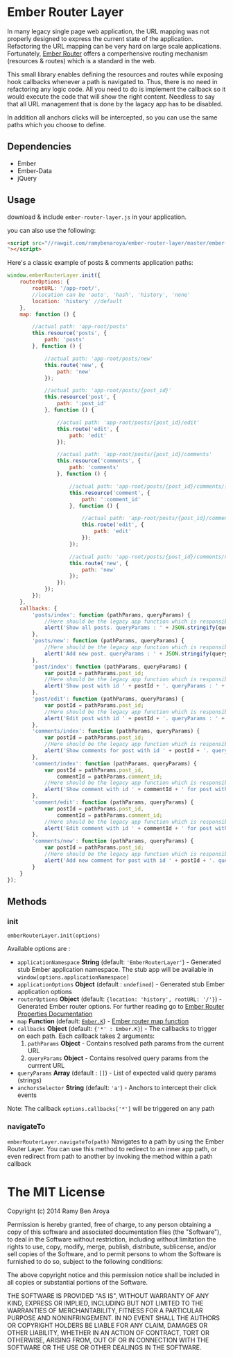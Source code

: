 # Ember Router Layer #

In many legacy single page web application, the URL mapping was not properly designed to express the current state of the application.
Refactoring the URL mapping can be very hard on large scale applications.
Fortunately, [Ember Router](http://emberjs.com/guides/routing/defining-your-routes/ "Ember - Defining your routes") offers a comperhensive routing mechanism (resources & routes) which is a standard in the web.

This small library enables defining the resources and routes while exposing hook callbacks whenever a path is navigated to.
Thus, there is no need in refactoring any logic code. All you need to do is implement the callback so it would execute the code that will show the right content. Needless to say that all URL management that is done by the lagacy app has to be disabled.

In addition all anchors clicks will be intercepted, so you can use the same paths which you choose to define.

## Dependencies ##
- Ember
- Ember-Data
- jQuery

## Usage ##
download & include `ember-router-layer.js` in your application.

you can also use the following:
```html
<script src="//rawgit.com/ramybenaroya/ember-router-layer/master/ember-router-layer.js
"></script>
```
Here's a classic example of posts & comments application paths:
```javascript
window.emberRouterLayer.init({
    routerOptions: {
        rootURL: '/app-root/',
        //location can be 'auto', 'hash', 'history', 'none' 
        location: 'history' //default
    },
    map: function () {

        //actual path: 'app-root/posts'
        this.resource('posts', {
            path: 'posts'
        }, function () {

            //actual path: 'app-root/posts/new'
            this.route('new', {
                path: 'new'
            });

            //actual path: 'app-root/posts/{post_id}'
            this.resource('post', {
                path: ':post_id'
            }, function () {

                //actual path: 'app-root/posts/{post_id}/edit'
                this.route('edit', {
                    path: 'edit'
                });

                //actual path: 'app-root/posts/{post_id}/comments'
                this.resource('comments', {
                    path: 'comments'
                }, function () {

                    //actual path: 'app-root/posts/{post_id}/comments/{comment_id}'
                    this.resource('comment', {
                        path: ':comment_id'
                    }, function () {

                        //actual path: 'app-root/posts/{post_id}/comments/{comment_id}/edit'
                        this.route('edit', {
                            path: 'edit'
                        });
                    });

                    //actual path: 'app-root/posts/{post_id}/comments/new'
                    this.route('new', {
                        path: 'new'
                    });
                });
            });
        });
    },
    callbacks: {
        'posts/index': function (pathParams, queryParams) {
            //Here should be the legacy app function which is responsible handling 'posts' path
            alert('Show all posts. queryParams : ' + JSON.stringify(queryParams));
        },
        'posts/new': function (pathParams, queryParams) {
            //Here should be the legacy app function which is responsible handling 'posts/new' path
            alert('Add new post. queryParams : ' + JSON.stringify(queryParams));
        },
        'post/index': function (pathParams, queryParams) {
            var postId = pathParams.post_id;
            //Here should be the legacy app function which is responsible handling 'posts/{post_id}' path
            alert('Show post with id ' + postId + '. queryParams : ' + JSON.stringify(queryParams));
        },
        'post/edit': function (pathParams, queryParams) {
            var postId = pathParams.post_id;
            //Here should be the legacy app function which is responsible handling 'posts/{post_id}/edit' path
            alert('Edit post with id ' + postId + '. queryParams : ' + JSON.stringify(queryParams));
        },
        'comments/index': function (pathParams, queryParams) {
            var postId = pathParams.post_id;
            //Here should be the legacy app function which is responsible handling 'posts/{post_id}/comments' path
            alert('Show comments for post with id ' + postId + '. queryParams : ' + JSON.stringify(queryParams));
        },
        'comment/index': function (pathParams, queryParams) {
            var postId = pathParams.post_id,
                commentId = pathParams.comment_id;
            //Here should be the legacy app function which is responsible handling 'posts/{post_id}/{comment_id}' path
            alert('Show comment with id ' + commentId + ' for post with id ' + postId + '. queryParams : ' + JSON.stringify(queryParams));
        },
        'comment/edit': function (pathParams, queryParams) {
            var postId = pathParams.post_id,
                commentId = pathParams.comment_id;
            //Here should be the legacy app function which is responsible handling 'posts/{post_id}/{comment_id}/edit' path
            alert('Edit comment with id ' + commentId + ' for post with id ' + postId + '. queryParams : ' + JSON.stringify(queryParams));
        },
        'comments/new': function (pathParams, queryParams) {
            var postId = pathParams.post_id;
            //Here should be the legacy app function which is responsible handling 'posts/{post_id}/comments/new' path
            alert('Add new comment for post with id ' + postId + '. queryParams : ' + JSON.stringify(queryParams));
        }
    }
});
```

## Methods ##
### init ###
`emberRouterLayer.init(options)`

Available options are :
+ `applicationNamespace` **String** (default: `'EmberRouterLayer'`) - Generated stub Ember application namespace. The stub app will be available in `window[options.applicationNamespace]` 
+ `applicationOptions` **Object** (default : `undefined`) - Generated stub Ember application options
+ `routerOptions` **Object** (default: `{location: 'history', rootURL: '/'}`) - Generated Ember router options. For further reading go to [Ember Router Properties Documentation](http://emberjs.com/api/classes/Ember.Router.html, "Ember Router")
+ `map` **Function** (default: [`Ember.K`](https://github.com/emberjs/ember.js/blob/3b60016c2b6b38646d954014d10f74fcfe1a3d54/packages/ember-metal/lib/core.js#L101)) - [Ember router map function](http://emberjs.com/guides/routing/defining-your-routes/ "Ember - Defining your routes") 
+ `callbacks` **Object** (default: `{'*' : Ember.K}`) - The callbacks to trigger on each path. Each callback takes 2 arguments:
	1. `pathParams` **Object** - Contains resolved path params from the current URL
	2. `queryParams` **Object** - Contains resolved query params from the currrent URL
+ `queryParams` **Array** (default : `[]`) - List of expected valid query params (strings)
+ `anchorsSelector` **String** (default: `'a'`) - Anchors to intercept their click events

Note: The callback `options.callbacks['*']` will be triggered on any path

### navigateTo ###
`emberRouterLayer.navigateTo(path)`
Navigates to a path by using the Ember Router Layer. You can use this method to redirect to an inner app path, or even redirect from path to another by invoking the method within a path callback

The MIT License
===============

Copyright (c) 2014 Ramy Ben Aroya

Permission is hereby granted, free of charge, to any person obtaining a copy
of this software and associated documentation files (the "Software"), to deal
in the Software without restriction, including without limitation the rights
to use, copy, modify, merge, publish, distribute, sublicense, and/or sell
copies of the Software, and to permit persons to whom the Software is
furnished to do so, subject to the following conditions:

The above copyright notice and this permission notice shall be included in
all copies or substantial portions of the Software.

THE SOFTWARE IS PROVIDED "AS IS", WITHOUT WARRANTY OF ANY KIND, EXPRESS OR
IMPLIED, INCLUDING BUT NOT LIMITED TO THE WARRANTIES OF MERCHANTABILITY,
FITNESS FOR A PARTICULAR PURPOSE AND NONINFRINGEMENT. IN NO EVENT SHALL THE
AUTHORS OR COPYRIGHT HOLDERS BE LIABLE FOR ANY CLAIM, DAMAGES OR OTHER
LIABILITY, WHETHER IN AN ACTION OF CONTRACT, TORT OR OTHERWISE, ARISING FROM,
OUT OF OR IN CONNECTION WITH THE SOFTWARE OR THE USE OR OTHER DEALINGS IN
THE SOFTWARE.